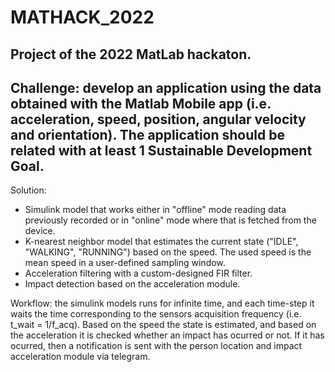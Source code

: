 # MATHACK_2022
Project of the 2022 MatLab hackaton.
--
Challenge: develop an application using the data obtained with the Matlab Mobile app (i.e. acceleration, speed, position, angular velocity and orientation). The application should be related with at least 1 Sustainable Development Goal.
--
Solution: 
- Simulink model that works either in "offline" mode reading data previously recorded or in "online" mode where that is fetched from the device.
- K-nearest neighbor model that estimates the current state ("IDLE", "WALKING", "RUNNING") based on the speed. The used speed is the mean speed in a user-defined sampling window.
- Acceleration filtering with a custom-designed FIR filter.
- Impact detection based on the acceleration module.

Workflow: the simulink models runs for infinite time, and each time-step it waits the time corresponding to the sensors acquisition frequency (i.e. t_wait = 1/f_acq). Based on the speed the state is estimated, and based on the acceleration it is checked whether an impact has ocurred or not. If it has ocurred, then a notification is sent with the person location and impact acceleration module via telegram.
